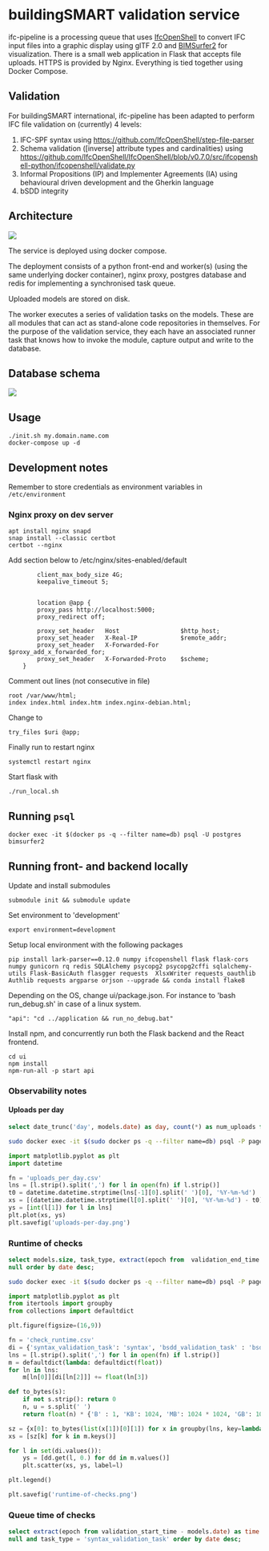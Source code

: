 # buildingSMART validation service

ifc-pipeline is a processing queue that uses [IfcOpenShell](https://github.com/IfcOpenShell/IfcOpenShell/) to convert IFC input files into a graphic display using glTF 2.0 and [BIMSurfer2](https://github.com/AECgeeks/BIMsurfer2/) for visualization. There is a small web application in Flask that accepts file uploads. HTTPS is provided by Nginx. Everything is tied together using Docker Compose.

## Validation

For buildingSMART international, ifc-pipeline has been adapted to perform IFC file validation on (currently) 4 levels:

1. IFC-SPF syntax using https://github.com/IfcOpenShell/step-file-parser
2. Schema validation ([inverse] attribute types and cardinalities) using https://github.com/IfcOpenShell/IfcOpenShell/blob/v0.7.0/src/ifcopenshell-python/ifcopenshell/validate.py
3. Informal Propositions (IP) and Implementer Agreements (IA) using behavioural driven development and the Gherkin language
4. bSDD integrity

## Architecture

![](ifc-pipeline-validation-architecture.png)

The service is deployed using docker compose. 

The deployment consists of a python front-end and worker(s) (using the same underlying docker container), nginx proxy, postgres database and redis for implementing a synchronised task queue.

Uploaded models are stored on disk.

The worker executes a series of validation tasks on the models. These are all modules that can act as stand-alone code repositories in themselves. For the purpose of the validation service, they each have an associated runner task that knows how to invoke the module, capture output and write to the database.

## Database schema

![](db-schema.png)

## Usage

~~~
./init.sh my.domain.name.com
docker-compose up -d
~~~

## Development notes

Remember to store credentials as environment variables in `/etc/environment`

### Nginx proxy on dev server

~~~
apt install nginx snapd
snap install --classic certbot
certbot --nginx
~~~

Add section below to /etc/nginx/sites-enabled/default

~~~
        client_max_body_size 4G;
        keepalive_timeout 5;


        location @app {
        proxy_pass http://localhost:5000;
        proxy_redirect off;

        proxy_set_header   Host                 $http_host;
        proxy_set_header   X-Real-IP            $remote_addr;
        proxy_set_header   X-Forwarded-For      $proxy_add_x_forwarded_for;
        proxy_set_header   X-Forwarded-Proto    $scheme;
    }
~~~ 

Comment out lines (not consecutive in file)

~~~
root /var/www/html;
index index.html index.htm index.nginx-debian.html;
~~~

Change to

~~~
try_files $uri @app;
~~~

Finally run to restart nginx

~~~
systemctl restart nginx
~~~

Start flask with

~~~
./run_local.sh
~~~

## Running `psql`

~~~
docker exec -it $(docker ps -q --filter name=db) psql -U postgres bimsurfer2
~~~

## Running front- and backend locally

Update and install submodules

~~~
submodule init && submodule update
~~~

Set environment to 'development'

~~~
export environment=development
~~~

Setup local environment with the following packages
~~~
pip install lark-parser==0.12.0 numpy ifcopenshell flask flask-cors numpy gunicorn rq redis SQLAlchemy psycopg2 psycopg2cffi sqlalchemy-utils Flask-BasicAuth flasgger requests  XlsxWriter requests_oauthlib Authlib requests argparse orjson --upgrade && conda install flake8
~~~

Depending on the OS, change ui/package.json. For instance to 'bash run_debug.sh' in case of a linux system.
~~~
"api": "cd ../application && run_no_debug.bat"
~~~

Install npm, and concurrently run both the Flask backend and the React frontend.

~~~
cd ui
npm install
npm-run-all -p start api
~~~

### Observability notes

#### Uploads per day

```sql
select date_trunc('day', models.date) as day, count(*) as num_uploads from models group by date_trunc('day', models.date) order by day desc;
```

```bash
sudo docker exec -it $(sudo docker ps -q --filter name=db) psql -P pager=off -tA -F, -U postgres bimsurfer2 -c "select date_trunc('day', models.date) as day, count(*) as num_uploads from models group by date_trunc('day', models.date) order by day desc;" > uploads_per_day.csv
```

```python
import matplotlib.pyplot as plt
import datetime

fn = 'uploads_per_day.csv'
lns = [l.strip().split(',') for l in open(fn) if l.strip()]
t0 = datetime.datetime.strptime(lns[-1][0].split(' ')[0], '%Y-%m-%d')
xs = [(datetime.datetime.strptime(l[0].split(' ')[0], '%Y-%m-%d') - t0).days for l in lns]
ys = [int(l[1]) for l in lns]
plt.plot(xs, ys)
plt.savefig('uploads-per-day.png')
```

### Runtime of checks

```sql
select models.size, task_type, extract(epoch from  validation_end_time - validation_start_time) as time  from models, validation_tasks where models.id=validation_tasks.validated_file and not validation_end_time is
null order by date desc;
```

```bash
sudo docker exec -it $(sudo docker ps -q --filter name=db) psql -P pager=off -tA -F, -U postgres bimsurfer2 -c "select code, models.size, task_type, extract(epoch from  validation_end_time - validation_start_time) as time from models, validation_tasks where models.id=validation_tasks.validated_file and not validation_end_time is null order by date desc;" > check_runtime.csv
```

```python
import matplotlib.pyplot as plt
from itertools import groupby
from collections import defaultdict

plt.figure(figsize=(16,9))

fn = 'check_runtime.csv'
di = {'syntax_validation_task': 'syntax', 'bsdd_validation_task' : 'bsdd', 'informal_propositions_task' : 'rules', 'schema_validation_task' : 'schema', 'implementer_agreements_task' : 'rules'}
lns = [l.strip().split(',') for l in open(fn) if l.strip()]
m = defaultdict(lambda: defaultdict(float))
for ln in lns:
    m[ln[0]][di[ln[2]]] += float(ln[3])

def to_bytes(s):
    if not s.strip(): return 0
    n, u = s.split(' ')
    return float(n) * {'B' : 1, 'KB': 1024, 'MB': 1024 * 1024, 'GB': 1024 * 1024 * 1024}[u] / 1024 / 1024

sz = {x[0]: to_bytes(list(x[1])[0][1]) for x in groupby(lns, key=lambda l: l[0])}
xs = [sz[k] for k in m.keys()]

for l in set(di.values()):
    ys = [dd.get(l, 0.) for dd in m.values()]
    plt.scatter(xs, ys, label=l)

plt.legend()

plt.savefig('runtime-of-checks.png')
```

### Queue time of checks

```sql
select extract(epoch from validation_start_time - models.date) as time from models, validation_tasks where models.id=validation_tasks.validated_file and not validation_end_time is
null and task_type = 'syntax_validation_task' order by date desc;
```
